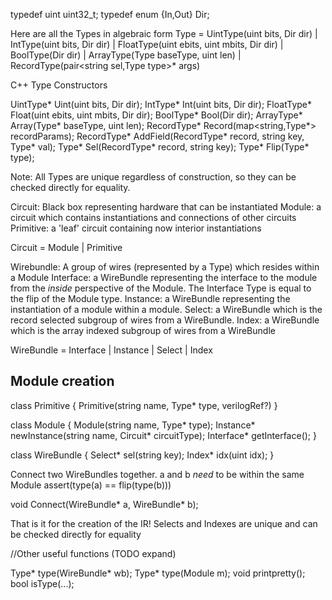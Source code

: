   typedef uint uint32_t;
  typedef enum {In,Out} Dir;

Here are all the Types in algebraic form 
Type = UintType(uint bits, Dir dir)
     | IntType(uint bits, Dir dir)
     | FloatType(uint ebits, uint mbits, Dir dir)
     | BoolType(Dir dir)
     | ArrayType(Type baseType, uint len)
     | RecordType(pair<string sel,Type type>* args)


C++ Type Constructors

  UintType* Uint(uint bits, Dir dir);
  IntType* Int(uint bits, Dir dir);
  FloatType* Float(uint ebits, uint mbits, Dir dir);
  BoolType* Bool(Dir dir);
  ArrayType* Array(Type* baseType, uint len);
  RecordType* Record(map<string,Type*> recordParams);
  RecordType* AddField(RecordType* record, string key, Type* val);
  Type* Sel(RecordType* record, string key);
  Type* Flip(Type* type);

Note: All Types are unique regardless of construction, so they can be checked directly for equality.


Circuit: Black box representing hardware that can be instantiated
Module: a circuit which contains instantiations and connections of other circuits
Primitive: a 'leaf' circuit containing now interior instantiations

  Circuit = Module
          | Primitive


Wirebundle: A group of wires (represented by a Type) which resides within a Module
Interface: a WireBundle representing the interface to the module from the *inside* perspective of the Module. The Interface Type is equal to the flip of the Module type.
Instance: a WireBundle representing the instantiation of a module within a module.
Select: a WireBundle which is the record selected subgroup of wires from a WireBundle.
Index: a WireBundle which is the array indexed subgroup of wires from a WireBundle

  WireBundle = Interface 
             | Instance
             | Select
             | Index


Module creation
---------------

  class Primitive {
    Primitive(string name, Type* type, verilogRef?)
  }

  class Module {
    Module(string name, Type* type);
    Instance* newInstance(string name, Circuit* circuitType);
    Interface* getInterface();
  }

  class WireBundle {
    Select* sel(string key);
    Index* idx(uint idx);
  }

Connect two WireBundles together.
a and b *need* to be within the same Module
assert(type(a) == flip(type(b)))
  
  void Connect(WireBundle* a, WireBundle* b);

That is it for the creation of the IR!
Selects and Indexes are unique and can be checked directly for equality

//Other useful functions (TODO expand)

  Type* type(WireBundle* wb);
  Type* type(Module m);
  void printpretty(); 
  bool isType(...);
